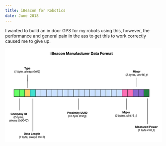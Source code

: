 ```yaml
---
title: iBeacon for Robotics
date: June 2018
---
```


I wanted to build an in door GPS for my robots using this, however, the performance
and general pain in the ass to get this to work correctly caused me to give up.

![](ibeaconpacketformat.png)
